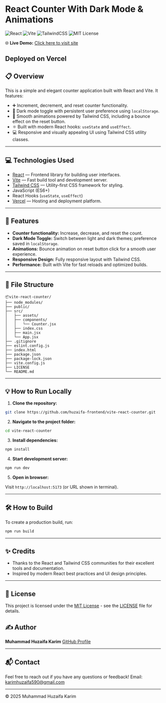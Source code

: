 # React Counter With Dark Mode & Animations

![React](https://img.shields.io/badge/React-20232A?style=for-the-badge&logo=react&logoColor=61DAFB)
![Vite](https://img.shields.io/badge/Vite-646CFF?style=for-the-badge&logo=vite&logoColor=white)
![TailwindCSS](https://img.shields.io/badge/Tailwind_CSS-38B2AC?style=for-the-badge&logo=tailwind-css&logoColor=white)
![MIT License](https://img.shields.io/badge/license-MIT-green?style=for-the-badge)

🌐 **Live Demo:** [Click here to visit site](https://vite-react-counter-iota.vercel.app/)

## **Deployed on Vercel**

## 📋 Overview

This is a simple and elegant counter application built with React and Vite. It features:

- ➕ Increment, decrement, and reset counter functionality.
- 🌙 Dark mode toggle with persistent user preference using `localStorage`.
- 🎯 Smooth animations powered by Tailwind CSS, including a bounce effect on the reset button.
- ⚛️ Built with modern React hooks: `useState` and `useEffect`.
- 💻 Responsive and visually appealing UI using Tailwind CSS utility classes.

---

## 💻 Technologies Used

- [React](https://reactjs.org/) — Frontend library for building user interfaces.
- [Vite](https://vitejs.dev/) — Fast build tool and development server.
- [Tailwind CSS](https://tailwindcss.com/) — Utility-first CSS framework for styling.
- JavaScript (ES6+)
- React Hooks (`useState`, `useEffect`)
- [Vercel](https://vercel.com/) — Hosting and deployment platform.

---

## 🚀 Features

- **Counter functionality:** Increase, decrease, and reset the count.
- **Dark Mode Toggle:** Switch between light and dark themes; preference saved in `localStorage`.
- **Animations:** Bounce animation on reset button click for a smooth user experience.
- **Responsive Design:** Fully responsive layout with Tailwind CSS.
- **Performance:** Built with Vite for fast reloads and optimized builds.

---

## 📁 File Structure

```
📦vite-react-counter/
├── node_modules/
├── public/
├── src/
│   ├── assets/
│   ├── components/
│   │   └── Counter.jsx
│   ├── index.css
│   ├── main.jsx
│   └── App.jsx
├── .gitignore
├── eslint.config.js
├── index.html
├── package.json
├── package-lock.json
├── vite.config.js
├── LICENSE
└── README.md
```

---

## 💡 How to Run Locally

1. **Clone the repository:**

```bash
git clone https://github.com/huzaifa-frontend/vite-react-counter.git
```

2. **Navigate to the project folder:**

```bash
cd vite-react-counter
```

3. **Install dependencies:**

```bash
npm install
```

4. **Start development server:**

```bash
npm run dev
```

5. **Open in browser:**

Visit `http://localhost:5173` (or URL shown in terminal).

---

## 🛠️ How to Build

To create a production build, run:

```bash
npm run build
```

---

## ✨ Credits

- Thanks to the React and Tailwind CSS communities for their excellent tools and documentation.
- Inspired by modern React best practices and UI design principles.

---

## 📄 License

This project is licensed under the [MIT License](LICENSE) - see the [LICENSE](LICENSE) file for details.

## ✍️ Author

**Muhammad Huzaifa Karim**
[GitHub Profile](https://github.com/huzaifakarim1)

---

## 📬 Contact

Feel free to reach out if you have any questions or feedback!
Email: karimhuzaifa590@gmail.com

---

© 2025 Muhammad Huzaifa Karim
